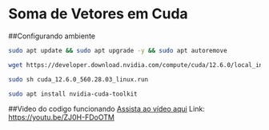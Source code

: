 # Soma de Vetores em Cuda


##Configurando ambiente 

```bash
sudo apt update && sudo apt upgrade -y && sudo apt autoremove
```
```bash
wget https://developer.download.nvidia.com/compute/cuda/12.6.0/local_installers/cuda_12.6.0_560.28.03_linux.run
```
```bash
sudo sh cuda_12.6.0_560.28.03_linux.run
```
```bash
sudo apt install nvidia-cuda-toolkit
```

##Video do codigo funcionando
[Assista ao vídeo aqui]([https://exemplo.com/seu-video.mp4](https://youtu.be/ZJ0H-FDoOTM))
Link: https://youtu.be/ZJ0H-FDoOTM
